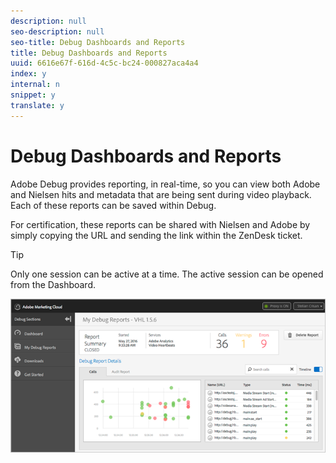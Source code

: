 ```yaml
---
description: null
seo-description: null
seo-title: Debug Dashboards and Reports
title: Debug Dashboards and Reports
uuid: 6616e67f-616d-4c5c-bc24-000827aca4a4
index: y
internal: n
snippet: y
translate: y
---
```


# Debug Dashboards and Reports

Adobe Debug provides reporting, in real-time, so you can view both Adobe and Nielsen hits and metadata that are being sent during video playback. Each of these reports can be saved within Debug.

For certification, these reports can be shared with Nielsen and Adobe by simply copying the URL and sending the link within the ZenDesk ticket.

>[!TIP]
>
>Only one session can be active at a time. The active session can be opened from the Dashboard.

<a id="fig_D0F3FFCBDEB04D03A2B522BBFA8B1B4B"></a>

![](assets/debug-dashboard.png) 
